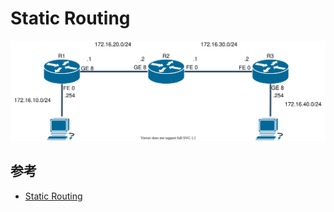 # Static Routing

![トポロジ](./topology.drawio.svg)

## 参考

- [Static Routing](https://www.infraexpert.com/study/routing3.html)

